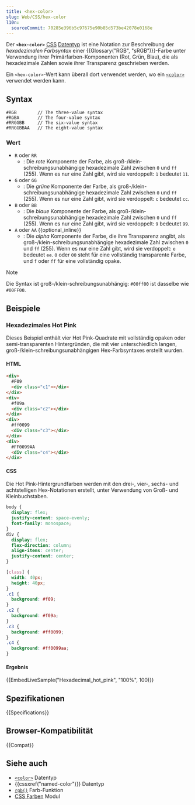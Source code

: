 ```yaml
---
title: <hex-color>
slug: Web/CSS/hex-color
l10n:
  sourceCommit: 70285e396b5c97675e90b85d573be42078e0168e
---
```


Der **`<hex-color>`** [CSS](/de/docs/Web/CSS) [Datentyp](/de/docs/Web/CSS/CSS_values_and_units/CSS_data_types) ist eine Notation zur Beschreibung der _hexadezimalen Farbsyntax_ einer {{Glossary("RGB", "sRGB")}}-Farbe unter Verwendung ihrer Primärfarben-Komponenten (Rot, Grün, Blau), die als hexadezimale Zahlen sowie ihrer Transparenz geschrieben werden.

Ein `<hex-color>`-Wert kann überall dort verwendet werden, wo ein [`<color>`](/de/docs/Web/CSS/color_value) verwendet werden kann.

## Syntax

```plain
#RGB        // The three-value syntax
#RGBA       // The four-value syntax
#RRGGBB     // The six-value syntax
#RRGGBBAA   // The eight-value syntax
```

### Wert

- `R` oder `RR`
  - : Die _rote_ Komponente der Farbe, als groß-/klein-schreibungsunabhängige hexadezimale Zahl zwischen `0` und `ff` (255). Wenn es nur eine Zahl gibt, wird sie verdoppelt: `1` bedeutet `11`.
- `G` oder `GG`
  - : Die _grüne_ Komponente der Farbe, als groß-/klein-schreibungsunabhängige hexadezimale Zahl zwischen `0` und `ff` (255). Wenn es nur eine Zahl gibt, wird sie verdoppelt: `c` bedeutet `cc`.
- `B` oder `BB`
  - : Die _blaue_ Komponente der Farbe, als groß-/klein-schreibungsunabhängige hexadezimale Zahl zwischen `0` und `ff` (255). Wenn es nur eine Zahl gibt, wird sie verdoppelt: `9` bedeutet `99`.
- `A` oder `AA` {{optional_inline}}
  - : Die _alpha_ Komponente der Farbe, die ihre Transparenz angibt, als groß-/klein-schreibungsunabhängige hexadezimale Zahl zwischen `0` und `ff` (255). Wenn es nur eine Zahl gibt, wird sie verdoppelt: `e` bedeutet `ee`. `0` oder `00` steht für eine vollständig transparente Farbe, und `f` oder `ff` für eine vollständig opake.

> [!NOTE]
> Die Syntax ist groß-/klein-schreibungsunabhängig: `#00ff00` ist dasselbe wie `#00FF00`.

## Beispiele

### Hexadezimales Hot Pink

Dieses Beispiel enthält vier Hot Pink-Quadrate mit vollständig opaken oder semi-transparenten Hintergründen, die mit vier unterschiedlich langen, groß-/klein-schreibungsunabhängigen Hex-Farbsyntaxes erstellt wurden.

#### HTML

```html
<div>
  #F09
  <div class="c1"></div>
</div>
<div>
  #f09a
  <div class="c2"></div>
</div>
<div>
  #ff0099
  <div class="c3"></div>
</div>
<div>
  #FF0099AA
  <div class="c4"></div>
</div>
```

#### CSS

Die Hot Pink-Hintergrundfarben werden mit den drei-, vier-, sechs- und achtstelligen Hex-Notationen erstellt, unter Verwendung von Groß- und Kleinbuchstaben.

```css hidden
body {
  display: flex;
  justify-content: space-evenly;
  font-family: monospace;
}
div {
  display: flex;
  flex-direction: column;
  align-items: center;
  justify-content: center;
}
```

```css
[class] {
  width: 40px;
  height: 40px;
}
.c1 {
  background: #f09;
}
.c2 {
  background: #f09a;
}
.c3 {
  background: #ff0099;
}
.c4 {
  background: #ff0099aa;
}
```

#### Ergebnis

{{EmbedLiveSample("Hexadecimal_hot_pink", "100%", 100)}}

## Spezifikationen

{{Specifications}}

## Browser-Kompatibilität

{{Compat}}

## Siehe auch

- [`<color>`](/de/docs/Web/CSS/color_value) Datentyp
- {{cssxref("named-color")}} Datentyp
- [`rgb()`](/de/docs/Web/CSS/color_value/rgb) Farb-Funktion
- [CSS Farben](/de/docs/Web/CSS/CSS_colors) Modul
